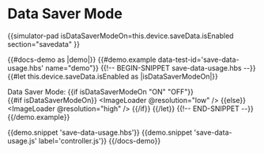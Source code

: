 # Data Saver Mode

{{simulator-pad 
  isDataSaverModeOn=this.device.saveData.isEnabled
  section="savedata"
}}

{{#docs-demo as |demo|}}
  {{#demo.example data-test-id='save-data-usage.hbs' name="demo"}}
    {{!-- BEGIN-SNIPPET save-data-usage.hbs --}}
      {{#let this.device.saveData.isEnabled as |isDataSaverModeOn|}}
        <div>
          Data Saver Mode: {{if isDataSaverModeOn "ON" "OFF"}}
        </div>
        {{#if isDataSaverModeOn}}
          <ImageLoader 
            @resolution="low"
          />
        {{else}}
          <ImageLoader 
            @resolution="high"
          />
        {{/if}}
      {{/let}}
    {{!-- END-SNIPPET --}}
  {{/demo.example}}

  {{demo.snippet 'save-data-usage.hbs'}}
  {{demo.snippet 'save-data-usage.js' label='controller.js'}}
{{/docs-demo}}
